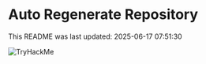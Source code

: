 # Auto Regenerate Repository

This README was last updated: 2025-06-17 07:51:30

 ![TryHackMe](https://tryhackme.com/badge/533634)